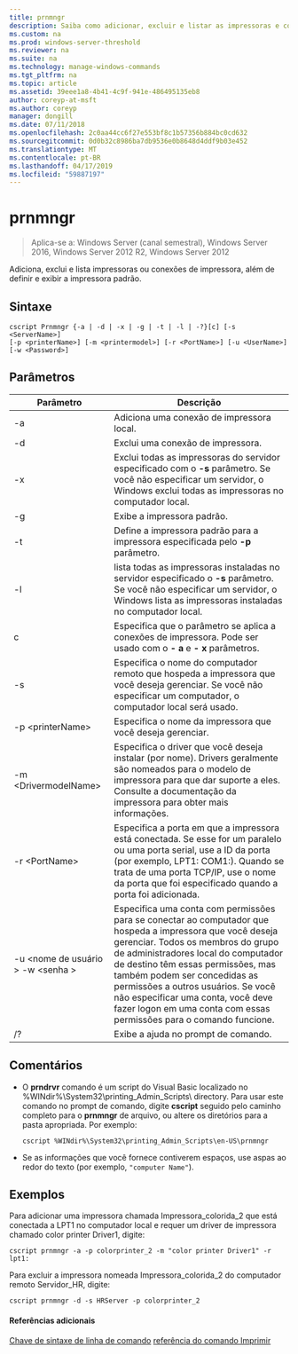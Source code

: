 ```yaml
---
title: prnmngr
description: Saiba como adicionar, excluir e listar as impressoras e conexões.
ms.custom: na
ms.prod: windows-server-threshold
ms.reviewer: na
ms.suite: na
ms.technology: manage-windows-commands
ms.tgt_pltfrm: na
ms.topic: article
ms.assetid: 39eee1a8-4b41-4c9f-941e-486495135eb8
author: coreyp-at-msft
ms.author: coreyp
manager: dongill
ms.date: 07/11/2018
ms.openlocfilehash: 2c0aa44cc6f27e553bf8c1b57356b884bc0cd632
ms.sourcegitcommit: 0d0b32c8986ba7db9536e0b8648d4ddf9b03e452
ms.translationtype: MT
ms.contentlocale: pt-BR
ms.lasthandoff: 04/17/2019
ms.locfileid: "59887197"
---
```

# <a name="prnmngr"></a>prnmngr

>Aplica-se a: Windows Server (canal semestral), Windows Server 2016, Windows Server 2012 R2, Windows Server 2012

Adiciona, exclui e lista impressoras ou conexões de impressora, além de definir e exibir a impressora padrão.

## <a name="syntax"></a>Sintaxe
```
cscript Prnmngr {-a | -d | -x | -g | -t | -l | -?}[c] [-s <ServerName>] 
[-p <printerName>] [-m <printermodel>] [-r <PortName>] [-u <UserName>] 
[-w <Password>]
```

## <a name="parameters"></a>Parâmetros
|Parâmetro|Descrição|
|-------|--------|
|-a|Adiciona uma conexão de impressora local.|
|-d|Exclui uma conexão de impressora.|
|-x|Exclui todas as impressoras do servidor especificado com o **-s** parâmetro. Se você não especificar um servidor, o Windows exclui todas as impressoras no computador local.|
|-g|Exibe a impressora padrão.|
|-t|Define a impressora padrão para a impressora especificada pelo **-p** parâmetro.|
|-l|lista todas as impressoras instaladas no servidor especificado o **-s** parâmetro. Se você não especificar um servidor, o Windows lista as impressoras instaladas no computador local.|
|c|Especifica que o parâmetro se aplica a conexões de impressora. Pode ser usado com o **- a** e **- x** parâmetros.|
|-s <ServerName>|Especifica o nome do computador remoto que hospeda a impressora que você deseja gerenciar. Se você não especificar um computador, o computador local será usado.|
|-p \<printerName>|Especifica o nome da impressora que você deseja gerenciar.|
|-m \<DrivermodelName>|Especifica o driver que você deseja instalar (por nome). Drivers geralmente são nomeados para o modelo de impressora para que dar suporte a eles. Consulte a documentação da impressora para obter mais informações.|
|-r \<PortName>|Especifica a porta em que a impressora está conectada. Se esse for um paralelo ou uma porta serial, use a ID da porta (por exemplo, LPT1: COM1:). Quando se trata de uma porta TCP/IP, use o nome da porta que foi especificado quando a porta foi adicionada.|
|-u \<nome de usuário > -w \<senha >|Especifica uma conta com permissões para se conectar ao computador que hospeda a impressora que você deseja gerenciar. Todos os membros do grupo de administradores local do computador de destino têm essas permissões, mas também podem ser concedidas as permissões a outros usuários. Se você não especificar uma conta, você deve fazer logon em uma conta com essas permissões para o comando funcione.|
|/?|Exibe a ajuda no prompt de comando.|

## <a name="remarks"></a>Comentários
-   O **prndrvr** comando é um script do Visual Basic localizado no %WINdir%\System32\printing_Admin_Scripts\\ <language> directory. Para usar este comando no prompt de comando, digite **cscript** seguido pelo caminho completo para o **prnmngr** de arquivo, ou altere os diretórios para a pasta apropriada. Por exemplo: 
    ```
    cscript %WINdir%\System32\printing_Admin_Scripts\en-US\prnmngr
    ```
-   Se as informações que você fornece contiverem espaços, use aspas ao redor do texto (por exemplo, `"computer Name"`).

## <a name="BKMK_examples"></a>Exemplos
Para adicionar uma impressora chamada Impressora_colorida_2 que está conectada a LPT1 no computador local e requer um driver de impressora chamado color printer Driver1, digite:
```
cscript prnmngr -a -p colorprinter_2 -m "color printer Driver1" -r lpt1:
```
Para excluir a impressora nomeada Impressora_colorida_2 do computador remoto Servidor_HR, digite:
```
cscript prnmngr -d -s HRServer -p colorprinter_2 
```

#### <a name="additional-references"></a>Referências adicionais
[Chave de sintaxe de linha de comando](command-line-syntax-key.md)
[referência do comando Imprimir](print-command-reference.md)

